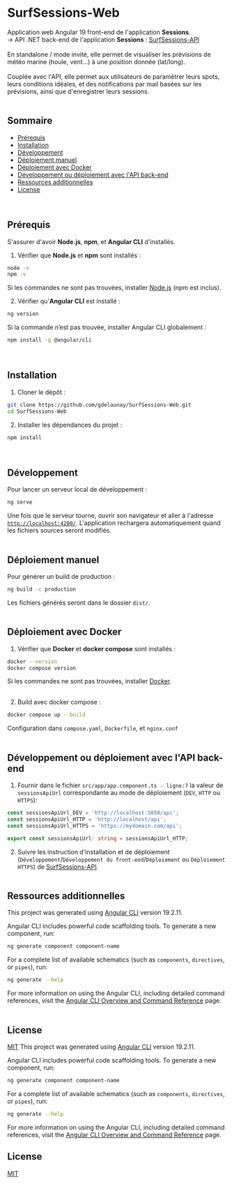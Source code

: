 # SurfSessions-Web

Application web Angular 19 front-end de l'application **Sessions**.  
→ API .NET back-end de l'application **Sessions** : [SurfSessions-API](https://github.com/gdelaunay/SurfSessions-API)  
<br>
En standalone / mode invité, elle permet de visualiser les prévisions de météo marine (houle, vent...) à une position donnée (lat/long).  
<br>
Couplée avec l'API, elle permet aux utilisateurs de paramétrer leurs spots, leurs conditions idéales, et des notifications par mail basées sur les prévisions, ainsi que d'enregistrer leurs sessions.  
<br>

## Sommaire

- [Prérequis](#prérequis)
- [Installation](#installation)
- [Développement](#développement)
- [Déploiement manuel](#déploiement-manuel)
- [Déploiement avec Docker](#déploiement-avec-docker)
- [Développement ou déploiement avec l'API back-end](#développement-ou-déploiement-avec-lapi-back-end)
- [Ressources additionnelles](#ressources-additionnelles)
- [License](#license)  
<br>


## Prérequis

S'assurer d'avoir **Node.js**, **npm**, et **Angular CLI** d'installés.

1. Vérifier que **Node.js** et **npm** sont installés :
```bash
node -v
npm -v
```
Si les commandes ne sont pas trouvées, installer [Node.js](https://nodejs.org) (npm est inclus).

2. Vérifier qu'**Angular CLI** est installé :
```bash
ng version
```
Si la commande n’est pas trouvée, installer Angular CLI globalement :
```bash
npm install -g @angular/cli
```  
<br>

## Installation

1. Cloner le dépôt :
```bash
git clone https://github.com/gdelaunay/SurfSessions-Web.git
cd SurfSessions-Web
```
2. Installer les dépendances du projet :
```bash
npm install
```  
<br>

## Développement

Pour lancer un serveur local de développement :
```bash
ng serve
```
Une fois que le serveur tourne, ouvrir son navigateur et aller à l'adresse [`http://localhost:4200/`](http://localhost:4200/).
L'application rechargera automatiquement quand les fichiers sources seront modifiés.  
<br>


## Déploiement manuel

Pour générer un build de production :
```bash
ng build -c production
```
Les fichiers générés seront dans le dossier `dist/`.  
<br>


## Déploiement avec Docker

1. Vérifier que **Docker** et **docker compose** sont installés :
```bash
docker --version
docker compose version
```
Si les commandes ne sont pas trouvées, installer [Docker](https://docs.docker.com/get-docker/).  
<br>

2. Build avec docker compose :
```bash
docker compose up --build
```
Configuration dans ``compose.yaml``, ``Dockerfile``, et ``nginx.conf``  
<br>


## Développement ou déploiement avec l'API back-end

1. Fournir dans le fichier ``src/app/app.component.ts - ligne:7`` la valeur de ``sessionsApiUrl`` correspondante au mode de déploiement (``DEV``, ``HTTP`` ou ``HTTPS``):
```typescript
const sessionsApiUrl_DEV = 'http://localhost:5050/api';
const sessionsApiUrl_HTTP = 'http://localhost/api';
const sessionsApiUrl_HTTPS = 'https://mydomain.com/api';

export const sessionsApiUrl: string = sessionsApiUrl_HTTP;
```
2. Suivre les instruction d'installation et de déploiement (``Développement``/``Développement du front-end``/``Déploiement`` ou ``Déploiement HTTPS``) de [SurfSessions-API](https://github.com/gdelaunay/SurfSessions-API).  
   <br>


## Ressources additionnelles

This project was generated using [Angular CLI](https://github.com/angular/angular-cli) version 19.2.11.

Angular CLI includes powerful code scaffolding tools. To generate a new component, run:
```bash
ng generate component component-name
```
For a complete list of available schematics (such as `components`, `directives`, or `pipes`), run:
```bash
ng generate --help
```
For more information on using the Angular CLI, including detailed command references, visit the [Angular CLI Overview and Command Reference](https://angular.dev/tools/cli) page.  
<br>


## License

[MIT](https://choosealicense.com/licenses/mit/)
This project was generated using [Angular CLI](https://github.com/angular/angular-cli) version 19.2.11.  

Angular CLI includes powerful code scaffolding tools. To generate a new component, run:
```bash
ng generate component component-name
```
For a complete list of available schematics (such as `components`, `directives`, or `pipes`), run:
```bash
ng generate --help
```
For more information on using the Angular CLI, including detailed command references, visit the [Angular CLI Overview and Command Reference](https://angular.dev/tools/cli) page.


## License

[MIT](https://choosealicense.com/licenses/mit/)
